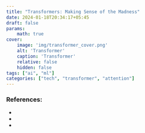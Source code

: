 ```yaml
---
title: "Transformers: Making Sense of the Madness"
date: 2024-01-18T20:34:17+05:45
draft: false
params:
    math: true
cover:
    image: 'img/transformer_cover.png'
    alt: 'Transformer'
    caption: 'Transformer'
    relative: false
    hidden: false
tags: ["ai", "ml"]
categories: ["tech", "transformer", "attention"]
---
```





### References:

- 
- 
- 
